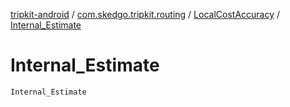 [tripkit-android](../../index.md) / [com.skedgo.tripkit.routing](../index.md) / [LocalCostAccuracy](index.md) / [Internal_Estimate](./-internal_-estimate.md)

# Internal_Estimate

`Internal_Estimate`